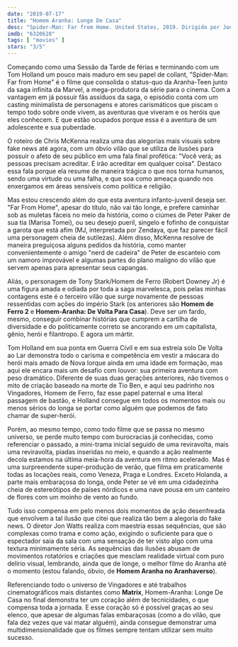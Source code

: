 ```yaml
---
date: "2019-07-17"
title: "Homem Aranha: Longe De Casa"
desc: "Spider-Man: Far from Home. United States, 2019. Dirigido por Jon Watts, escrito por Chris McKenna, Stan Lee, Steve Ditko. Com Tom Holland, Samuel L. Jackson, Jake Gyllenhaal."
imdb: "6320628"
tags: [ "movies" ]
stars: "3/5"
---
```

Começando como uma Sessão da Tarde de férias e terminando com um Tom Holland um pouco mais maduro em seu papel de collant, "Spider-Man: Far from Home" é o filme que consolida o status-quo da Aranha-Teen junto da saga infinita da Marvel, a mega-produtora da série para o cinema. Com a vantagem em já possuir fãs assíduos da saga, o episódio conta com um casting minimalista de personagens e atores carismáticos que piscam o tempo todo sobre onde vivem, as aventuras que viveram e os heróis que eles conhecem. E que estão ocupados porque essa é a aventura de um adolescente e sua puberdade.

O roteiro de Chris McKenna realiza uma das alegorias mais visuais sobre fake news até agora, com um óbvio vilão que se utiliza de ilusões para possuir o afeto de seu público em uma fala final profética: "Você verá; as pessoas precisam acreditar. E irão acreditar em qualquer coisa". Destaco essa fala porque ela resume de maneira trágica o que nos torna humanos, sendo uma virtude ou uma falha, e que soa como ameaça quando nos enxergamos em áreas sensíveis como política e religião.

Mas estou crescendo além do que esta aventura infanto-juvenil deseja ser. "Far From Home", apesar do título, não vai tão longe, e prefere caminhar sob as muletas fáceis no meio da história, como o ciúmes de Peter Paker de sua tia (Marisa Tomei), ou seu desejo pueril, singelo e fofinho de conquistar a garota que está afim (MJ, interpretada por Zendaya, que faz parecer fácil uma personagem cheia de sutilezas). Além disso, McKenna resolve de maneira preguiçosa alguns pedidos da história, como manter convenientemente o amigo "nerd de cadeira" de Peter de escanteio com um namoro improvável e algumas partes do plano maligno do vilão que servem apenas para apresentar seus capangas.

Aliás, o personagem de Tony Stark/Homem de Ferro (Robert Downey Jr) é uma figura amada e odiada por toda a saga marvelesca, pois pelas minhas contagens este é o terceiro vilão que surge novamente de pessoas ressentidas com ações do império Stark (os anteriores são **Homem de Ferro 2** e **Homem-Aranha: De Volta Para Casa**). Deve ser um fardo, mesmo, conseguir combinar histórias que cumprem a cartilha de diversidade e do politicamente correto se ancorando em um capitalista, gênio, herói e filantropo. E agora um mártir.

Tom Holland em sua ponta em Guerra Civil e em sua estreia solo De Volta ao Lar demonstra todo o carisma e competência em vestir a máscara do herói mais amado de Nova Iorque ainda em uma idade em formação, mas aqui ele encara mais um desafio com louvor: sua primeira aventura com peso dramático. Diferente de suas duas gerações anteriores, não tivemos o mito de criação baseado na morte de Tio Ben, e aqui seu padrinho nos Vingadores, Homem de Ferro, faz esse papel paternal e uma literal passagem de bastão, e Holland consegue em todos os momentos mais ou menos sérios do longa se portar como alguém que podemos de fato chamar de super-herói.

Porém, ao mesmo tempo, como todo filme que se passa no mesmo universo, se perde muito tempo com burocracias já conhecidas, como referenciar o passado, a mini-trama inicial seguido de uma reviravolta, mais uma reviravolta, piadas inseridas no meio, e quando a ação realmente decola estamos na última meia-hora da aventura em ritmo acelerado. Mas é uma surpreendente super-produção de verão, que filma em praticamente todas as locações reais, como Veneza, Praga e Londres. Exceto Holanda, a parte mais embaraçosa do longa, onde Peter se vê em uma cidadezinha cheia de estereótipos de países nórdicos e uma nave pousa em um canteiro de flores com um moinho de vento ao fundo.

Tudo isso compensa em pelo menos dois momentos de ação desenfreada que envolvem a tal ilusão que citei que realiza tão bem a alegoria do fake news. O diretor Jon Watts realiza com maestria essas sequências, que são complexas como trama e como ação, exigindo o suficiente para que o espectador saia da sala com uma sensação de ter visto algo com uma textura minimamente séria. As sequências das ilusões abusam de movimentos rotatórios e criações que mesclam realidade virtual com puro delírio visual, lembrando, ainda que de longe, o melhor filme do Aranha até o momento (estou falando, óbvio, de **Homem Aranha no Aranhaverso**).

Referenciando todo o universo de Vingadores e até trabalhos cinematográficos mais distantes como **Matrix**, Homem-Aranha: Longe De Casa no final demonstra ter um coração além de tecnicidades, o que compensa toda a jornada. E esse coração só é possível graças ao seu elenco, que apesar de algumas falas embaraçosas (como a do vilão, que fala dez vezes que vai matar alguém), ainda consegue demonstrar uma multidimensionalidade que os filmes sempre tentam utilizar sem muito sucesso.

